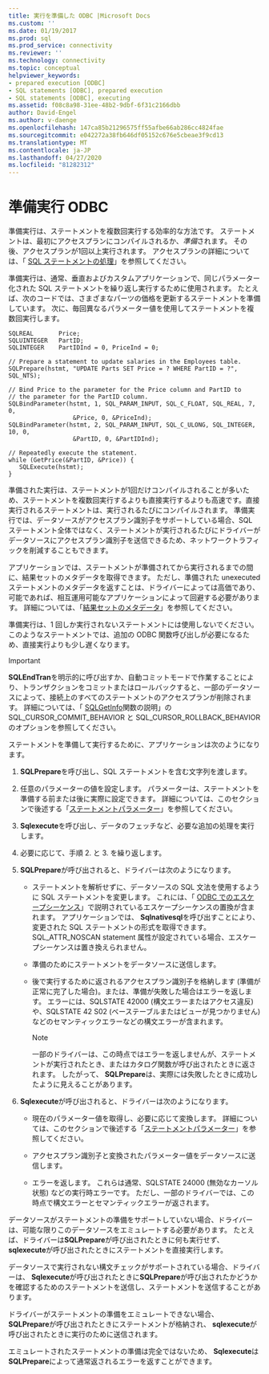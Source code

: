 ```yaml
---
title: 実行を準備した ODBC |Microsoft Docs
ms.custom: ''
ms.date: 01/19/2017
ms.prod: sql
ms.prod_service: connectivity
ms.reviewer: ''
ms.technology: connectivity
ms.topic: conceptual
helpviewer_keywords:
- prepared execution [ODBC]
- SQL statements [ODBC], prepared execution
- SQL statements [ODBC], executing
ms.assetid: f08c8a98-31ee-48b2-9dbf-6f31c2166dbb
author: David-Engel
ms.author: v-daenge
ms.openlocfilehash: 147ca85b21296575ff55afbe66ab286cc4824fae
ms.sourcegitcommit: e042272a38fb646df05152c676e5cbeae3f9cd13
ms.translationtype: MT
ms.contentlocale: ja-JP
ms.lasthandoff: 04/27/2020
ms.locfileid: "81282312"
---
```

# <a name="prepared-execution-odbc"></a>準備実行 ODBC
準備実行は、ステートメントを複数回実行する効率的な方法です。 ステートメントは、最初にアクセスプランにコンパイルされるか、*準備*されます。 その後、アクセスプランが1回以上実行されます。 アクセスプランの詳細については、「 [SQL ステートメントの処理](../../../odbc/reference/processing-a-sql-statement.md)」を参照してください。  
  
 準備実行は、通常、垂直およびカスタムアプリケーションで、同じパラメーター化された SQL ステートメントを繰り返し実行するために使用されます。 たとえば、次のコードでは、さまざまなパーツの価格を更新するステートメントを準備しています。 次に、毎回異なるパラメーター値を使用してステートメントを複数回実行します。  
  
```  
SQLREAL       Price;  
SQLUINTEGER   PartID;  
SQLINTEGER    PartIDInd = 0, PriceInd = 0;  
  
// Prepare a statement to update salaries in the Employees table.  
SQLPrepare(hstmt, "UPDATE Parts SET Price = ? WHERE PartID = ?", SQL_NTS);  
  
// Bind Price to the parameter for the Price column and PartID to  
// the parameter for the PartID column.  
SQLBindParameter(hstmt, 1, SQL_PARAM_INPUT, SQL_C_FLOAT, SQL_REAL, 7, 0,  
                  &Price, 0, &PriceInd);  
SQLBindParameter(hstmt, 2, SQL_PARAM_INPUT, SQL_C_ULONG, SQL_INTEGER, 10, 0,  
                  &PartID, 0, &PartIDInd);  
  
// Repeatedly execute the statement.  
while (GetPrice(&PartID, &Price)) {  
   SQLExecute(hstmt);  
}  
```  
  
 準備された実行は、ステートメントが1回だけコンパイルされることが多いため、ステートメントを複数回実行するよりも直接実行するよりも高速です。直接実行されるステートメントは、実行されるたびにコンパイルされます。 準備実行では、データソースがアクセスプラン識別子をサポートしている場合、SQL ステートメント全体ではなく、ステートメントが実行されるたびにドライバーがデータソースにアクセスプラン識別子を送信できるため、ネットワークトラフィックを削減することもできます。  
  
 アプリケーションでは、ステートメントが準備されてから実行されるまでの間に、結果セットのメタデータを取得できます。 ただし、準備された unexecuted ステートメントのメタデータを返すことは、ドライバーによっては高価であり、可能であれば、相互運用可能なアプリケーションによって回避する必要があります。 詳細については、「[結果セットのメタデータ](../../../odbc/reference/develop-app/result-set-metadata.md)」を参照してください。  
  
 準備実行は、1 回しか実行されないステートメントには使用しないでください。 このようなステートメントでは、追加の ODBC 関数呼び出しが必要になるため、直接実行よりも少し遅くなります。  
  
> [!IMPORTANT]  
>  **SQLEndTran**を明示的に呼び出すか、自動コミットモードで作業することにより、トランザクションをコミットまたはロールバックすると、一部のデータソースによって、接続上のすべてのステートメントのアクセスプランが削除されます。 詳細については、「 [SQLGetInfo](../../../odbc/reference/syntax/sqlgetinfo-function.md)関数の説明」の SQL_CURSOR_COMMIT_BEHAVIOR と SQL_CURSOR_ROLLBACK_BEHAVIOR のオプションを参照してください。  
  
 ステートメントを準備して実行するために、アプリケーションは次のようになります。  
  
1.  **SQLPrepare**を呼び出し、SQL ステートメントを含む文字列を渡します。  
  
2.  任意のパラメーターの値を設定します。 パラメーターは、ステートメントを準備する前または後に実際に設定できます。 詳細については、このセクションで後述する「[ステートメントパラメーター](../../../odbc/reference/develop-app/statement-parameters.md)」を参照してください。  
  
3.  **Sqlexecute**を呼び出し、データのフェッチなど、必要な追加の処理を実行します。  
  
4.  必要に応じて、手順 2. と 3. を繰り返します。  
  
5.  **SQLPrepare**が呼び出されると、ドライバーは次のようになります。  
  
    -   ステートメントを解析せずに、データソースの SQL 文法を使用するように SQL ステートメントを変更します。 これには、「 [ODBC でのエスケープシーケンス](../../../odbc/reference/develop-app/escape-sequences-in-odbc.md)」で説明されているエスケープシーケンスの置換が含まれます。 アプリケーションでは、 **Sqlnativesql**を呼び出すことにより、変更された SQL ステートメントの形式を取得できます。 SQL_ATTR_NOSCAN statement 属性が設定されている場合、エスケープシーケンスは置き換えられません。  
  
    -   準備のためにステートメントをデータソースに送信します。  
  
    -   後で実行するために返されるアクセスプラン識別子を格納します (準備が正常に完了した場合)。または、準備が失敗した場合はエラーを返します。 エラーには、SQLSTATE 42000 (構文エラーまたはアクセス違反) や、SQLSTATE 42 S02 (ベーステーブルまたはビューが見つかりません) などのセマンティックエラーなどの構文エラーが含まれます。  
  
        > [!NOTE]  
        >  一部のドライバーは、この時点ではエラーを返しませんが、ステートメントが実行されたとき、またはカタログ関数が呼び出されたときに返されます。 したがって、 **SQLPrepare**は、実際には失敗したときに成功したように見えることがあります。  
  
6.  **Sqlexecute**が呼び出されると、ドライバーは次のようになります。  
  
    -   現在のパラメーター値を取得し、必要に応じて変換します。 詳細については、このセクションで後述する「[ステートメントパラメーター](../../../odbc/reference/develop-app/statement-parameters.md)」を参照してください。  
  
    -   アクセスプラン識別子と変換されたパラメーター値をデータソースに送信します。  
  
    -   エラーを返します。 これらは通常、SQLSTATE 24000 (無効なカーソル状態) などの実行時エラーです。 ただし、一部のドライバーでは、この時点で構文エラーとセマンティックエラーが返されます。  
  
 データソースがステートメントの準備をサポートしていない場合、ドライバーは、可能な限りこのデータソースをエミュレートする必要があります。 たとえば、ドライバーは**SQLPrepare**が呼び出されたときに何も実行せず、 **sqlexecute**が呼び出されたときにステートメントを直接実行します。  
  
 データソースで実行されない構文チェックがサポートされている場合、ドライバーは、 **Sqlexecute**が呼び出されたときに**SQLPrepare**が呼び出されたかどうかを確認するためのステートメントを送信し、ステートメントを送信することがあります。  
  
 ドライバーがステートメントの準備をエミュレートできない場合、 **SQLPrepare**が呼び出されたときにステートメントが格納され、 **sqlexecute**が呼び出されたときに実行のために送信されます。  
  
 エミュレートされたステートメントの準備は完全ではないため、 **Sqlexecute**は**SQLPrepare**によって通常返されるエラーを返すことができます。
